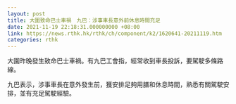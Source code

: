 ```yaml
---
layout: post
title: 大圍致命巴士車禍　九巴︰涉事車長意外前休息時間充足
date: 2021-11-19 22:18:31.000000000 +08:00
link: https://news.rthk.hk/rthk/ch/component/k2/1620641-20211119.htm
categories: rthk
---
```


大圍昨晚發生致命巴士車禍。有九巴工會指，經常收到車長投訴，要駕駛多條路線。

九巴表示，涉事車長在意外發生前，獲安排足夠用膳和休息時間，熟悉有關駕駛安排，並有充足駕駛經驗。
